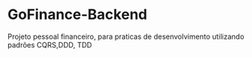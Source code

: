 # GoFinance-Backend
Projeto pessoal financeiro, para praticas de desenvolvimento utilizando padrões CQRS,DDD, TDD
